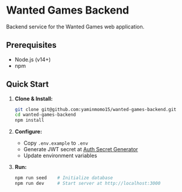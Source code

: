 # Wanted Games Backend

Backend service for the Wanted Games web application.

## Prerequisites
- Node.js (v14+)
- npm

## Quick Start

1. **Clone & Install:**
   ```bash
   git clone git@github.com:yaminmomo15/wanted-games-backend.git
   cd wanted-games-backend
   npm install
   ```

2. **Configure:**
   - Copy `.env.example` to `.env`
   - Generate JWT secret at [Auth Secret Generator](https://auth-secret-gen.vercel.app/)
   - Update environment variables

3. **Run:**
   ```bash
   npm run seed    # Initialize database
   npm run dev     # Start server at http://localhost:3000
   ```
